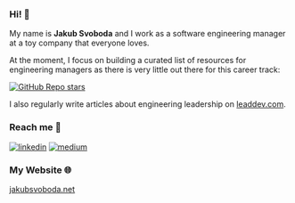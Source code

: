 ### Hi! 👋
My name is **Jakub Svoboda** and I work as a software engineering manager at a toy company that everyone loves.

At the moment, I focus on building a curated list of resources for engineering managers as there is very little out there for this career track:

[![GitHub Repo stars](https://img.shields.io/github/stars/jakubsvobodacz/Awesome-Engineering-Manager?style=social)](https://github.com/jakubsvobodacz/Awesome-Engineering-Manager)

I also regularly write articles about engineering leadership on [leaddev.com](https://leaddev.com/community/jakub-svoboda).

### Reach me 💬
[![linkedin](https://img.shields.io/badge/linkedin-blue?style=for-the-badge&logo=linkedin)](https://www.linkedin.com/in/jakubsvobodacz/)
[![medium](https://img.shields.io/badge/medium-black?style=for-the-badge&logo=medium)](https://medium.com/@jakubsvobodacz)


### My Website 🌐
[jakubsvoboda.net](https://www.jakubsvoboda.net/)


<!--
**jakubsvobodacz/jakubsvobodacz** is a ✨ _special_ ✨ repository because its `README.md` (this file) appears on your GitHub profile.

Here are some ideas to get you started:

- 🔭 I’m currently working on ...
- 🌱 I’m currently learning ...
- 👯 I’m looking to collaborate on ...
- 🤔 I’m looking for help with ...
-  Ask me about ...
- 📫 How to reach me: ...
- 😄 Pronouns: ...
- ⚡ Fun fact: ...
-->

